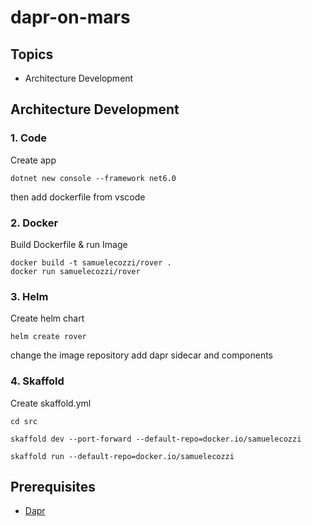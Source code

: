 # dapr-on-mars

## Topics

- Architecture Development

## Architecture Development

### 1. Code

Create app

```shell
dotnet new console --framework net6.0
```

then add dockerfile from vscode

### 2. Docker

Build Dockerfile & run Image

```shell
docker build -t samuelecozzi/rover .
docker run samuelecozzi/rover
```

### 3. Helm

Create helm chart

```shell
helm create rover
```

change the image repository
add dapr sidecar and components

### 4. Skaffold

Create skaffold.yml

```shell
cd src

skaffold dev --port-forward --default-repo=docker.io/samuelecozzi

skaffold run --default-repo=docker.io/samuelecozzi

```

## Prerequisites

- [Dapr](https://docs.dapr.io/getting-started/)

